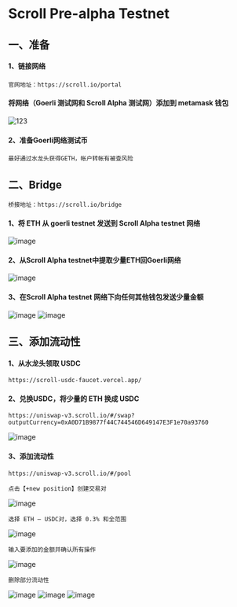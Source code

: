 # Scroll Pre-alpha Testnet

## 一、准备
#### 1、链接网络
    官网地址：https://scroll.io/portal    
    
#### 将网络（Goerli 测试网和 Scroll Alpha 测试网）添加到 metamask 钱包
![123](https://github.com/ZoeDTiger/Scroll-Alpha-Testnet/assets/100336530/a565f511-6bae-4a35-b0a3-326d6604fc89)

#### 2、准备Goerli网络测试币
    最好通过水龙头获得GETH，帐户转帐有被查风险

## 二、Bridge
    桥接地址：https://scroll.io/bridge
    
#### 1、将 ETH 从 goerli testnet 发送到 Scroll Alpha testnet 网络
![image](https://github.com/ZoeDTiger/Scroll-Alpha-Testnet/assets/100336530/fdec443f-d32f-4c41-80b8-a2adec409da9)

#### 2、从Scroll Alpha testnet中提取少量ETH回Goerli网络
![image](https://github.com/ZoeDTiger/Scroll-Alpha-Testnet/assets/100336530/2e6c83be-f708-474c-9a0b-28c8931901d5)

#### 3、在Scroll Alpha testnet 网络下向任何其他钱包发送少量金额
![image](https://github.com/ZoeDTiger/Scroll-Alpha-Testnet/assets/100336530/818c7ef8-145f-4d26-ad52-d65c0c5117aa)
![image](https://github.com/ZoeDTiger/Scroll-Alpha-Testnet/assets/100336530/f49f2874-21d3-4a85-ac73-be6eb1de287c)

## 三、添加流动性
#### 1、从水龙头领取 USDC
    https://scroll-usdc-faucet.vercel.app/

#### 2、兑换USDC，将少量的 ETH 换成 USDC
    https://uniswap-v3.scroll.io/#/swap?outputCurrency=0xA0D71B9877f44C744546D649147E3F1e70a93760
![image](https://github.com/ZoeDTiger/Scroll-Alpha-Testnet/assets/100336530/f08c2086-78b9-42b2-a0b8-a3f57e4a0ab1)

#### 3、添加流动性
    https://uniswap-v3.scroll.io/#/pool

    点击【+new position】创建交易对
![image](https://github.com/ZoeDTiger/Scroll-Alpha-Testnet/assets/100336530/39e0147a-b89e-47c4-8548-cf73a24f468f)
    
    选择 ETH — USDC对，选择 0.3% 和全范围
![image](https://github.com/ZoeDTiger/Scroll-Alpha-Testnet/assets/100336530/0f416d11-fbce-4d01-b4e0-145702e86d97)

    输入要添加的金额并确认所有操作
![image](https://github.com/ZoeDTiger/Scroll-Alpha-Testnet/assets/100336530/45c3a572-838c-4e0d-a893-d3fe1893a5dd)

    删除部分流动性
![image](https://github.com/ZoeDTiger/Scroll-Alpha-Testnet/assets/100336530/91834d54-7597-44d8-ae3c-a0a91821f438)
![image](https://github.com/ZoeDTiger/Scroll-Alpha-Testnet/assets/100336530/6b41d164-5034-4dda-8964-eebb700aba0b)
![image](https://github.com/ZoeDTiger/Scroll-Alpha-Testnet/assets/100336530/4bdeda67-56cc-4d59-8137-80326b59bb14)



























